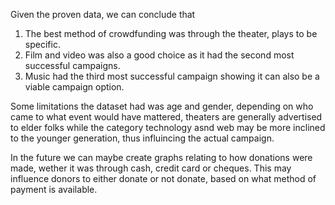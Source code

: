 Given the proven data, we can conclude that 
1) The best method of crowdfunding was through the theater, plays to be specific.
2) Film and video was also a good choice as it had the second most successful campaigns.
3) Music had the third most successful campaign showing it can also be a viable campaign option.

Some limitations the dataset had was age and gender, depending on who came to what event would have mattered, theaters are generally advertised to elder folks while the category technology asnd web may be more inclined to the younger generation, thus influincing the actual campaign.  

In the future we can maybe create graphs relating to how donations were made, wether it was through cash, credit card or cheques. This may influence donors to either donate or not donate, based on what method of payment is available. 
